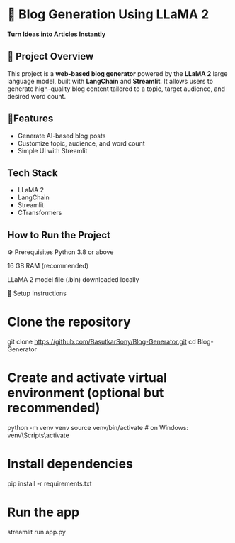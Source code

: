 # 📝 Blog Generation Using LLaMA 2  
**Turn Ideas into Articles Instantly**

## 📌 Project Overview

This project is a **web-based blog generator** powered by the **LLaMA 2** large language model, built with **LangChain** and **Streamlit**. It allows users to generate high-quality blog content tailored to a topic, target audience, and desired word count.

## 🚀Features
- Generate AI-based blog posts
- Customize topic, audience, and word count
- Simple UI with Streamlit

## Tech Stack
- LLaMA 2
- LangChain
- Streamlit
- CTransformers

## How to Run the Project

⚙️ Prerequisites
Python 3.8 or above

16 GB RAM (recommended)

LLaMA 2 model file (.bin) downloaded locally

🔧 Setup Instructions

# Clone the repository
git clone https://github.com/BasutkarSony/Blog-Generator.git
cd Blog-Generator

# Create and activate virtual environment (optional but recommended)
python -m venv venv
source venv/bin/activate  # on Windows: venv\Scripts\activate

# Install dependencies
pip install -r requirements.txt

# Run the app
streamlit run app.py
